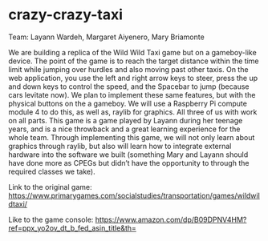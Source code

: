 # crazy-crazy-taxi

Team: Layann Wardeh, Margaret Aiyenero, Mary Briamonte


We are building a replica of the Wild Wild Taxi game but on a gameboy-like device. The point of the game is to reach the target distance within the time limit while jumping over hurdles and also moving past other taxis. On the web application, you use the left and right arrow keys to steer, press the up and down keys to control the speed, and the Spacebar to jump (because cars levitate now). We plan to implement these same features, but with the physical buttons on the a gameboy. We will use a Raspberry Pi compute module 4 to do this, as well as, raylib for graphics. All three of us with work on all parts. This game is a game played by Layann during her teenage years, and is a nice throwback and a great learning experience for the whole team. Through implementing this game, we will not only learn about graphics through raylib, but also will learn how to integrate external hardware into the software we built (something Mary and Layann should have done more as CPEGs but didn’t have the opportunity to through the required classes we take). 

Link to the original game: https://www.primarygames.com/socialstudies/transportation/games/wildwildtaxi/

Like to the game console: 
https://www.amazon.com/dp/B09DPNV4HM?ref=ppx_yo2ov_dt_b_fed_asin_title&th=

